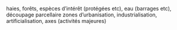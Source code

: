 haies, forêts, espèces d’intérêt (protégées etc), eau (barrages etc), découpage parcellaire
zones d’urbanisation, industrialisation, artificialisation, axes (activités majeures)

